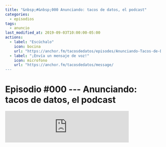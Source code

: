 ```yaml
---
title: "&nbsp;#&nbsp;000 Anunciando: tacos de datos, el podcast"
categories:
  - episodios
tags:
  - anuncio
last_modified_at: 2019-09-03T10:00:00-05:00
actions:
  - label: "Escúchalo"
    icon: bocina
    url: "https://anchor.fm/tacosdedatos/episodes/Anunciando-Tacos-de-Datos--el-podcast-e53gep/a-alpc7n"
  - label: "¡Envía un mensaje de voz!"
    icon: microfono
    url: "https://anchor.fm/tacosdedatos/message/
---
```


# Episodio #000 --- Anunciando: tacos de datos, el podcast

<iframe src="https://anchor.fm/tacosdedatos/embed/episodes/Anunciando-Tacos-de-Datos--el-podcast-e53gep/a-alpc7n" height="102px" width="400px" frameborder="0" scrolling="no"></iframe>
